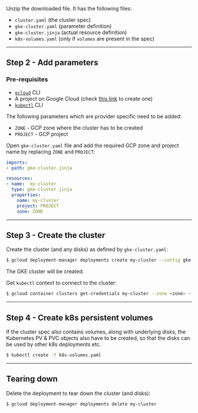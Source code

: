 Unzip the downloaded file. It has the following files:

- `cluster.yaml` (the cluster spec)
- `gke-cluster.yaml` (parameter definition)
- `gke-cluster.jinja` (actual resource definition)
- `k8s-volumes.yaml` (only if `volumes` are present in the spec)

---

## Step 2 - Add parameters

### Pre-requisites

- [`gcloud`](https://cloud.google.com/sdk/gcloud/) CLI
- A project on Google Cloud (check [this
  link](https://cloud.google.com/resource-manager/docs/creating-managing-projects)
  to create one)
- [`kubectl`](https://kubernetes.io/docs/tasks/tools/install-kubectl/) CLI

The following parameters which are provider specific need to be added:
- `ZONE` - GCP zone where the cluster has to be created
- `PROJECT` - GCP project

Open `gke-cluster.yaml` file and add the required GCP zone and project name by
replacing `ZONE` and `PROJECT`:

```yaml
imports:
- path: gke-cluster.jinja

resources:
- name:  my-cluster
  type: gke-cluster.jinja
  properties:
    name: my-cluster
    project: PROJECT
    zone: ZONE
```

---

## Step 3 - Create the cluster

Create the cluster (and any disks) as defined by `gke-cluster.yaml`:

```bash
$ gcloud deployment-manager deployments create my-cluster --config gke-cluster.yaml
```

The GKE cluster will be created.

Get `kubectl` context to connect to the cluster:

```bash
$ gcloud container clusters get-credentials my-cluster --zone <zone> --project <project>
```

---

## Step 4 - Create k8s persistent volumes

If the cluster spec also contains volumes, along with underlying disks, the
Kubernetes PV & PVC objects also have to be created, so that the disks can be
used by other k8s deployments etc.

```bash
$ kubectl create -f k8s-volumes.yaml
```

---

## Tearing down

Delete the deployment to tear down the cluster (and disks):

```bash
$ gcloud deployment-manager deployments delete my-cluster
```
